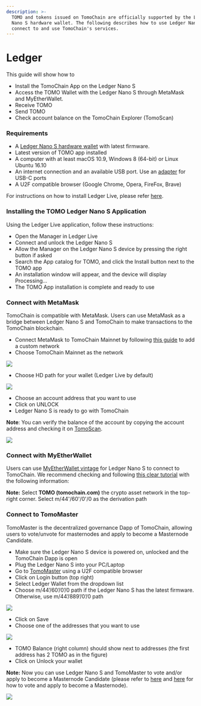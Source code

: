 ```yaml
---
description: >-
  TOMO and tokens issued on TomoChain are officially supported by the Ledger
  Nano S hardware wallet. The following describes how to use Ledger Nano S to
  connect to and use TomoChain's services.
---
```


# Ledger

This guide will show how to

* Install the TomoChain App on the Ledger Nano S
* Access the TOMO Wallet with the Ledger Nano S through MetaMask and MyEtherWallet.
* Receive TOMO
* Send TOMO
* Check account balance on the TomoChain Explorer (TomoScan)

### Requirements

* A [Ledger Nano S hardware wallet](https://www.ledger.com/collections/all-products) with latest firmware.
* Latest version of TOMO app installed
* A computer with at least macOS 10.9, Windows 8 (64-bit) or Linux Ubuntu 16.10
* An internet connection and an available USB port. Use an [adapter](https://www.ledger.com/products/ledger-otg-kit) for USB-C ports
* A U2F compatible browser (Google Chrome, Opera, FireFox, Brave)

For instructions on how to install Ledger Live, please refer [here](https://support.ledger.com/hc/en-us/articles/360006395553/).

### Installing the TOMO Ledger Nano S Application

Using the Ledger Live application, follow these instructions:

* Open the Manager in Ledger Live
* Connect and unlock the Ledger Nano S
* Allow the Manager on the Ledger Nano S device by pressing the right button if asked
* Search the App catalog for TOMO, and click the Install button next to the TOMO app
* An installation window will appear, and the device will display Processing…
* The TOMO App installation is complete and ready to use

### Connect with MetaMask

TomoChain is compatible with MetaMask. Users can use MetaMask as a bridge between Ledger Nano S and TomoChain to make transactions to the TomoChain blockchain.

* Connect MetaMask to TomoChain Mainnet by following [this guide](metamask.md) to add a custom network
* Choose TomoChain Mainnet as the network

![](<../../.gitbook/assets/image (61).png>)

* Choose HD path for your wallet (Ledger Live by default)

![](<../../.gitbook/assets/image (73).png>)

* Choose an account address that you want to use
* Click on UNLOCK
* Ledger Nano S is ready to go with TomoChain

**Note**: You can verify the balance of the account by copying the account address and checking it on [TomoScan](https://scan.tomochain.com).

![](<../../.gitbook/assets/image (44).png>)

### Connect with MyEtherWallet

Users can use [MyEtherWallet vintage](http://vintage.myetherwallet.com) for Ledger Nano S to connect to TomoChain. We recommend checking and following [this clear tutorial](https://support.ledger.com/hc/en-us/articles/115005200009) with the following information:

**Note:** Select **TOMO (tomochain.com)** the crypto asset network in the top-right corner. Select m/44'/60'/0'/0 as the derivation path

### Connect to TomoMaster

TomoMaster is the decentralized governance Dapp of TomoChain, allowing users to vote/unvote for masternodes and apply to become a Masternode Candidate.

* Make sure the Ledger Nano S device is powered on, unlocked and the TomoChain Dapp is open
* Plug the Ledger Nano S into your PC/Laptop
* Go to [TomoMaster](https://master.tomochain.com) using a U2F compatible browser
* Click on Login button (top right)
* Select Ledger Wallet from the dropdown list
* Choose m/44’/60’/0’/0 path if the Ledger Nano S has the latest firmware. Otherwise, use m/44’/889’/0’/0 path

![](<../../.gitbook/assets/image (47).png>)

* Click on Save
* Choose one of the addresses that you want to use

![](<../../.gitbook/assets/image (7).png>)

* TOMO Balance (right column) should show next to addresses (the first address has 2 TOMO as in the figure)
* Click on Unlock your wallet

**Note:** Now you can use Ledger Nano S and TomoMaster to vote and/or apply to become a Masternode Candidate (please refer to [here](https://docs.tomochain.com/get-started/voting/) and [here](https://docs.tomochain.com/get-started/apply-node/) for how to vote and apply to become a Masternode).

![](<../../.gitbook/assets/image (24).png>)

>
